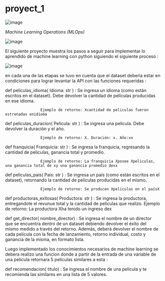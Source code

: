 # proyect_1
![image](https://github.com/38215290/proyect_1/assets/127343400/aec11a84-0c3c-4f52-b59d-eb5ffef22865)

*Machine Learning Operations (MLOps)*

![image](https://github.com/38215290/proyect_1/assets/127343400/a919f596-cca9-4203-ad00-fbf17b44caec)

El siguiente proyecto muestra los pasos a seguir para implementar lo aprendido de machine learning con python siguiendo el siguiente proceso :

![image](https://github.com/38215290/proyect_1/assets/127343400/03a8653e-6d45-43a2-a21e-45f85e6f0214)

 en cada una de las etapas se tuvo en cuenta que el dataset deberia estar en condiciones para lograr levantar la API con las funciones requeridas :

 
 def peliculas_idioma( Idioma: str ) : Se ingresa un idioma (como están escritos en el dataset). Debe devolver la cantidad de películas producidas en ese idioma. 
 
                    Ejemplo de retorno: Xcantidad de peliculas fueron estrenadas enidioma

def peliculas_duracion( Pelicula: str ) : Se ingresa una pelicula. Debe devolver la duración y el año.

                    Ejemplo de retorno: X. Duración: x. Año:xx

def franquicia( Franquicia: str ) : Se ingresa la franquicia, regresando la cantidad de peliculas, ganancia total y promedio.

                    Ejemplo de retorno: La franquicia Xposee Xpeliculas, una ganancia total de xy una ganancia promedio dexx

def peliculas_pais( Pais: str ) : Se ingresa un país (como están escritos en el dataset), retornando la cantidad de peliculas producidas en el mismo.

                    Ejemplo de retorno: Se producen Xpelículas en el paísX

def productoras_exitosas( Productora: str ) : Se ingresa la productora, entregandote el revunue total y la cantidad de peliculas que realizo.
                    Ejemplo de retorno: La productora Xha tenido un ingreso dex

def get_director( nombre_director) : Se ingresa el nombre de un director que se encuentra dentro de un dataset debiendo devolver el éxito del mismo medido a través del retorno. Además, deberá devolver el nombre de cada película con la fecha de lanzamiento, retorno individual, costo y ganancia de la misma, en formato lista.


Luego implementado  los conocimientos necesarios  de machine learning se debera realizo una funcion donde a partir de la entrada de una variable de una pelicula retornara 5 peliculas similares a esta :

def recomendacion( titulo) : Se ingresa el nombre de una pelicula y te recomienda las similares en una lista de 5 valores.
 
